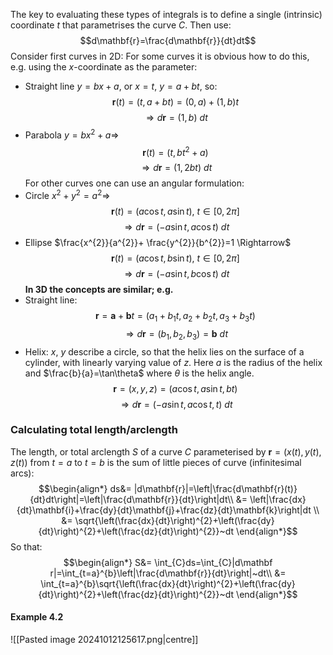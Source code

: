 The key to evaluating these types of integrals is to define a single (intrinsic) coordinate $t$ that parametrises the curve $C$. Then use:
$$d\mathbf{r}=\frac{d\mathbf{r}}{dt}dt$$
Consider first curves in 2D:
For some curves it is obvious how to do this, e.g. using the $x$-coordinate as the parameter:
- Straight line $y=bx+a$, or $x=t$, $y=a+bt$, so:
$$\mathbf{r}(t)=(t,a+bt)=(0,a)+(1,b)t$$
$$\Rightarrow d\mathbf{r}=(1,b)~dt$$
- Parabola $y=bx^{2}+a \Rightarrow$
$$\mathbf{r}(t)=(t,bt^{2}+a)$$
$$\Rightarrow d\mathbf{r}=(1,2bt)~dt$$
For other curves one can use an angular formulation:
- Circle $x^{2}+y^{2}=a^{2} \Rightarrow$
$$\mathbf{r}(t)=(a\cos t,a\sin t),~t\in[0,2\pi]$$
$$\Rightarrow d\mathbf r = (-a\sin t,a\cos t)~dt$$
- Ellipse $\frac{x^{2}}{a^{2}}+ \frac{y^{2}}{b^{2}}=1 \Rightarrow$
$$\mathbf{r}(t)=(a\cos t,b \sin t),~t\in [0,2\pi]$$
$$\Rightarrow d\mathbf r=(-a\sin t,b\cos t)~dt$$
**In 3D the concepts are similar; e.g.**
- Straight line:
$$\mathbf{r}=\mathbf a+\mathbf b t=(a_{1}+b_{1}t, a_{2}+b_{2}t,a_{3}+b_{3}t)$$
$$\Rightarrow d\mathbf r =(b_{1},b_{2},b_{3})=\mathbf b ~dt$$
- Helix:
$x, ~y$ describe a circle, so that the helix lies on the surface of a cylinder, with linearly varying value of $z$. Here $a$ is the radius of the helix and $\frac{b}{a}=\tan\theta$ where $\theta$ is the helix angle.
$$\mathbf r =(x,y,z)=(a\cos t,a\sin t,bt)$$
$$\Rightarrow d\mathbf r=(-a\sin t,a\cos t, t)~dt$$
### Calculating total length/arclength
The length, or total arclength $S$ of a curve $C$ parameterised by $\mathbf r =(x(t),y(t),z(t))$ from $t=a$ to $t=b$ is the sum of little pieces of curve (infinitesimal arcs):
$$\begin{align*}
ds&= |d\mathbf{r}|=\left|\frac{d\mathbf{r}(t)}{dt}dt\right|=\left|\frac{d\mathbf{r}}{dt}\right|dt\\
&= \left|\frac{dx}{dt}\mathbf{i}+\frac{dy}{dt}\mathbf{j}+\frac{dz}{dt}\mathbf{k}\right|dt \\
&= \sqrt{\left(\frac{dx}{dt}\right)^{2}+\left(\frac{dy}{dt}\right)^{2}+\left(\frac{dz}{dt}\right)^{2}}~dt
\end{align*}$$
So that:
$$\begin{align*}
S&= \int_{C}ds=\int_{C}|d\mathbf r|=\int_{t=a}^{b}\left|\frac{d\mathbf{r}}{dt}\right|~dt\\
&= \int_{t=a}^{b}\sqrt{\left(\frac{dx}{dt}\right)^{2}+\left(\frac{dy}{dt}\right)^{2}+\left(\frac{dz}{dt}\right)^{2}}~dt
\end{align*}$$
#### Example 4.2
![[Pasted image 20241012125617.png|centre]]

